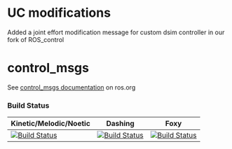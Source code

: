 UC modifications
===========
Added a joint effort modification message for custom dsim controller in our fork of ROS_control

control_msgs
===========

See [control_msgs documentation](http://wiki.ros.org/control_msgs) on ros.org

### Build Status

Kinetic/Melodic/Noetic | Dashing | Foxy
 ------ | ------ | ------
[![Build Status](https://github.com/ros-controls/control_msgs/workflows/Test%20control_msgs/badge.svg?branch=kinetic-devel)](https://github.com/ros-controls/control_msgs/actions?query=workflow%3A%22Test+control_msgs%22+branch%3Akinetic-devel) | [![Build Status](https://travis-ci.org/ros-controls/control_msgs.png?branch=crystal-devel)](https://travis-ci.org/ros-controls/control_msgs) | [![Build Status](https://travis-ci.org/ros-controls/control_msgs.png?branch=foxy-devel)](https://travis-ci.org/ros-controls/control_msgs)
